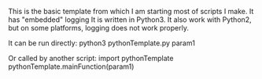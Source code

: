 This is the basic template from which I am starting most of scripts I make.
It has "embedded" logging
It is written in Python3. It also work with Python2, but on some platforms, logging does not work properly.


It can be run directly:
python3 pythonTemplate.py param1


Or called by another script:
import pythonTemplate
pythonTemplate.mainFunction(param1)
